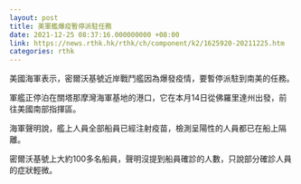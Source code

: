 ```yaml
---
layout: post
title: 美軍艦爆疫暫停派駐任務
date: 2021-12-25 08:37:16.000000000 +08:00
link: https://news.rthk.hk/rthk/ch/component/k2/1625920-20211225.htm
categories: rthk
---
```


美國海軍表示，密爾沃基號近岸戰鬥艦因為爆發疫情，要暫停派駐到南美的任務。

軍艦正停泊在關塔那摩灣海軍基地的港口，它在本月14日從佛羅里達州出發，前往美國南部指揮區。

海軍聲明說，艦上人員全部船員已經注射疫苗，檢測呈陽性的人員都已在船上隔離。

密爾沃基號上大約100多名船員，聲明沒提到船員確診的人數，只說部分確診人員的症狀輕微。

